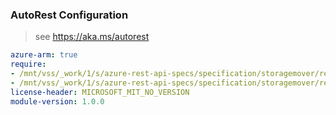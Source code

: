 ### AutoRest Configuration

> see https://aka.ms/autorest

``` yaml
azure-arm: true
require:
- /mnt/vss/_work/1/s/azure-rest-api-specs/specification/storagemover/resource-manager/readme.md
- /mnt/vss/_work/1/s/azure-rest-api-specs/specification/storagemover/resource-manager/readme.go.md
license-header: MICROSOFT_MIT_NO_VERSION
module-version: 1.0.0

```